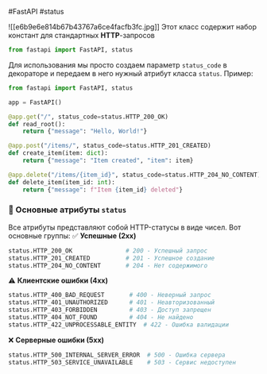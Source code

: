#FastAPI #status

![[e6b9e6e814b67b43767a6ce4facfb3fc.jpg]]
Этот класс содержит набор констант для стандартных **HTTP**-запросов
```python
from fastapi import FastAPI, status
```
Для использования мы просто создаем параметр `status_code` в декораторе и передаем в него нужный атрибут класса `status`. Пример:
```python
from fastapi import FastAPI, status

app = FastAPI()

@app.get("/", status_code=status.HTTP_200_OK)
def read_root():
    return {"message": "Hello, World!"}

@app.post("/items/", status_code=status.HTTP_201_CREATED)
def create_item(item: dict):
    return {"message": "Item created", "item": item}

@app.delete("/items/{item_id}", status_code=status.HTTP_204_NO_CONTENT)
def delete_item(item_id: int):
    return {"message": f"Item {item_id} deleted"}
```
### 🔹 Основные атрибуты `status`
Все атрибуты представляют собой HTTP-статусы в виде чисел. Вот основные группы:
✅ **Успешные (2xx)**
```python
status.HTTP_200_OK               # 200 - Успешный запрос
status.HTTP_201_CREATED          # 201 - Успешное создание
status.HTTP_204_NO_CONTENT       # 204 - Нет содержимого
```
⚠️ **Клиентские ошибки (4xx)**
```python
status.HTTP_400_BAD_REQUEST       # 400 - Неверный запрос
status.HTTP_401_UNAUTHORIZED      # 401 - Неавторизованный
status.HTTP_403_FORBIDDEN         # 403 - Доступ запрещен
status.HTTP_404_NOT_FOUND         # 404 - Не найдено
status.HTTP_422_UNPROCESSABLE_ENTITY  # 422 - Ошибка валидации
```
❌ **Серверные ошибки (5xx)**
```python
status.HTTP_500_INTERNAL_SERVER_ERROR  # 500 - Ошибка сервера
status.HTTP_503_SERVICE_UNAVAILABLE    # 503 - Сервис недоступен
```
